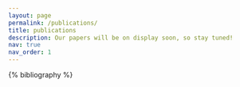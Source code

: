 ```yaml
---
layout: page
permalink: /publications/
title: publications
description: Our papers will be on display soon, so stay tuned!
nav: true
nav_order: 1
---
```


<!-- _pages/publications.md -->
<div class="publications">

{% bibliography %}

</div>

